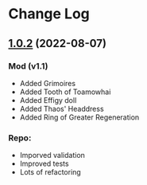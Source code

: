 # Change Log

## [1.0.2](https://github.com/sketchbuch/vsc-workspace-sidebar/compare/v1.0.0...1.0.2) (2022-08-07)

### Mod (v1.1)
- Added Grimoires
- Added Tooth of Toamowhai
- Added Effigy doll
- Added Thaos' Headdress
- Added Ring of Greater Regeneration

### Repo:
- Imporved validation
- Improved tests
- Lots of refactoring